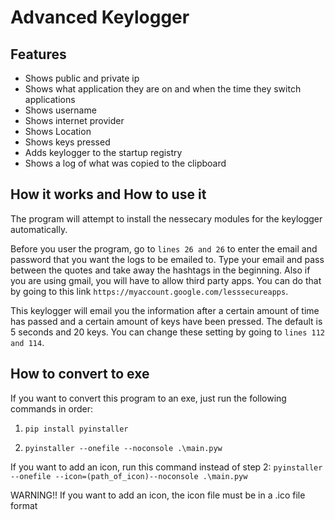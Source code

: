 # Advanced Keylogger

## Features

- Shows public and private ip
- Shows what application they are on and when the time they switch applications
- Shows username
- Shows internet provider
- Shows Location
- Shows keys pressed
- Adds keylogger to the startup registry
- Shows a log of what was copied to the clipboard

## How it works and How to use it

The program will attempt to install the nessecary modules for the keylogger automatically.

Before you user the program, go to `lines 26 and 26` to enter the email and password that you want the logs to be emailed to. Type your email and pass between the quotes and take away the hashtags in the beginning. Also if you are using gmail, you will have to allow third party apps. You can do that by going to this link `https://myaccount.google.com/lesssecureapps`.

This keylogger will email you the information after a certain amount of time has passed and a certain amount of keys have been pressed. The default is 5 seconds and 20 keys. You can change these setting by going to `lines 112 and 114`.

## How to convert to exe

If you want to convert this program to an exe, just run the following commands in order:

1. `pip install pyinstaller`

2. `pyinstaller --onefile --noconsole .\main.pyw`

If you want to add an icon, run this command instead of step 2: `pyinstaller --onefile --icon=(path_of_icon)--noconsole .\main.pyw`

WARNING!!
If you want to add an icon, the icon file must be in a .ico file format
